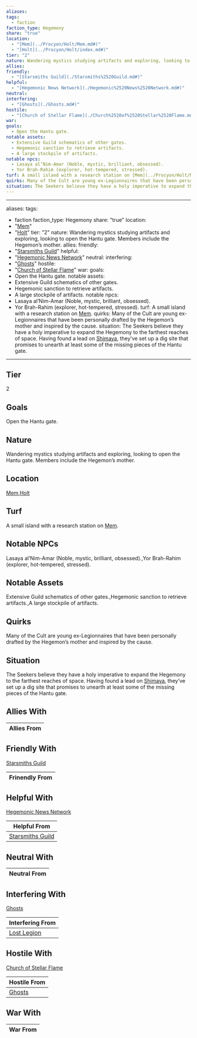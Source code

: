 ```yaml
---
aliases: 
tags:
  - faction
faction_type: Hegemony
share: "true"
location:
  - "[Mem](../Procyon/Holt/Mem.md#)"
  - "[Holt](../Procyon/Holt/index.md#)"
tier: "2"
nature: Wandering mystics studying artifacts and exploring, looking to open the Hantu gate. Members include the Hegemon’s mother.
allies: 
friendly:
  - "[Starsmiths Guild](./Starsmiths%2520Guild.md#)"
helpful:
  - "[Hegemonic News Network](./Hegemonic%2520News%2520Network.md#)"
neutral: 
interfering:
  - "[Ghosts](./Ghosts.md#)"
hostile:
  - "[Church of Stellar Flame](./Church%2520of%2520Stellar%2520Flame.md#)"
war: 
goals:
  - Open the Hantu gate.
notable assets:
  - Extensive Guild schematics of other gates.
  - Hegemonic sanction to retrieve artifacts.
  - A large stockpile of artifacts.
notable npcs:
  - Lasaya al’Nim-Amar (Noble, mystic, brilliant, obsessed).
  - Yor Brah-Rahim (explorer, hot-tempered, stressed).
turf: A small island with a research station on [Mem](../Procyon/Holt/Mem.md#).
quirks: Many of the Cult are young ex-Legionnaires that have been personally drafted by the Hegemon’s mother and inspired by the cause.
situation: The Seekers believe they have a holy imperative to expand the Hegemony to the farthest reaches of space. Having found a lead on [Shimaya](Procyon/Brekk/Shimaya.md), they’ve set up a dig site that promises to unearth at least some of the missing pieces of the Hantu gate.
---
```

---
aliases: 
tags:
  - faction
faction_type: Hegemony
share: "true"
location:
  - "[Mem](../Procyon/Holt/Mem.md#)"
  - "[Holt](../Procyon/Holt/index.md#)"
tier: "2"
nature: Wandering mystics studying artifacts and exploring, looking to open the Hantu gate. Members include the Hegemon’s mother.
allies:
friendly:
- "[Starsmiths Guild](./Starsmiths%2520Guild.md#)"
helpful:
- "[Hegemonic News Network](./Hegemonic%2520News%2520Network.md#)"
neutral:
interfering:
- "[Ghosts](./Ghosts.md#)"
hostile:
- "[Church of Stellar Flame](./Church%2520of%2520Stellar%2520Flame.md#)"
war:
goals:
- Open the Hantu gate.
notable assets: 
- Extensive Guild schematics of other gates.
- Hegemonic sanction to retrieve artifacts.
- A large stockpile of artifacts.
notable npcs:
- Lasaya al’Nim-Amar (Noble, mystic, brilliant, obsessed).
- Yor Brah-Rahim (explorer, hot-tempered, stressed).
turf: A small island with a research station on [Mem](../Procyon/Holt/Mem.md#).
quirks: Many of the Cult are young ex-Legionnaires that have been personally drafted by the Hegemon’s mother and inspired by the cause.
situation: The Seekers believe they have a holy imperative to expand the Hegemony to the farthest reaches of space. Having found a lead on [Shimaya](Procyon/Brekk/Shimaya.md), they’ve set up a dig site that promises to unearth at least some of the missing pieces of the Hantu gate.
---
## Tier

2

## Goals

Open the Hantu gate.

## Nature

Wandering mystics studying artifacts and exploring, looking to open the Hantu gate. Members include the Hegemon’s mother.

## Location

[Mem](../Procyon/Holt/Mem.md.md#.md#.md#.md#),[Holt](../Procyon/Holt/index.md.md#.md#)

## Turf

A small island with a research station on [Mem](Procyon/Holt/Mem.md).

## Notable NPCs

Lasaya al’Nim-Amar (Noble, mystic, brilliant, obsessed).,Yor Brah-Rahim (explorer, hot-tempered, stressed).

## Notable Assets

Extensive Guild schematics of other gates.,Hegemonic sanction to retrieve artifacts.,A large stockpile of artifacts.

## Quirks

Many of the Cult are young ex-Legionnaires that have been personally drafted by the Hegemon’s mother and inspired by the cause.

## Situation

The Seekers believe they have a holy imperative to expand the Hegemony to the farthest reaches of space. Having found a lead on [Shimaya](Procyon/Brekk/Shimaya.md), they’ve set up a dig site that promises to unearth at least some of the missing pieces of the Hantu gate.

## Allies With



| Allies From |
| ----------- |


## Friendly With

[Starsmiths Guild](./Starsmiths%2520Guild.md.md#.md#)

| Frinendly From |
| -------------- |


## Helpful With

[Hegemonic News Network](./Hegemonic%2520News%2520Network.md.md#.md#)

| Helpful From                                       |
| -------------------------------------------------- |
| [Starsmiths Guild](./Starsmiths%2520Guild.md.md#.md#) |


## Neutral With




| Neutral From |
| ------------ |



## Interfering With

[Ghosts](./Ghosts.md.md#.md#)


| Interfering From                         |
| ---------------------------------------- |
| [Lost Legion](./Lost%20Legion.md) |



## Hostile With

[Church of Stellar Flame](./Church%2520of%2520Stellar%2520Flame.md.md#.md#)


| Hostile From                   |
| ------------------------------ |
| [Ghosts](./Ghosts.md.md#.md#) |



## War With



| War From |
| -------- |


